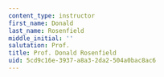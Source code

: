 ```yaml
---
content_type: instructor
first_name: Donald
last_name: Rosenfield
middle_initial: ''
salutation: Prof.
title: Prof. Donald Rosenfield
uid: 5cd9c16e-3937-a8a3-2da2-504a0bac8ac6
---
```

